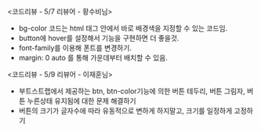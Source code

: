 <코드리뷰 - 5/7 리뷰어 - 황수비님>
- bg-color 코드는 html 태그 안에서 바로 배경색을 지정할 수 있는 코드임.
- button에 hover를 설정해서 기능을 구현하면 더 좋을것.
- font-family를 이용해 폰트를 변경하기.
- margin: 0 auto 를 통해 가운데부터 배치할 수 있음.

<코드리뷰 - 5/9 리뷰어 - 이재훈님>
- 부트스트랩에서 제공하는 btn, btn-color기능에 의한 버튼 테두리, 버튼 그림자, 버튼 누른상태 유지됨에 대한 문제 해결하기
- 버튼의 크기가 글자수에 따라 유동적으로 변하게 하지말고, 크기를 일정하게 고정하기
